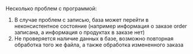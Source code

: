 Несколько проблем с программой:
1) В случае проблем с записью, база может перейти в неконсистентное состояние (например информация о заказе order записана, а информация о продуктах в заказе нет)
2) Не проверяется наличие данных в базе, возможно повторная обработка того же файла, а также обработка измененного заказа
